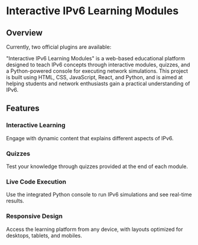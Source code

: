 # Interactive IPv6 Learning Modules

## Overview

Currently, two official plugins are available:

"Interactive IPv6 Learning Modules" is a web-based educational platform designed to teach IPv6 concepts through interactive modules, quizzes, and a Python-powered console for executing network simulations. This project is built using HTML, CSS, JavaScript, React, and Python, and is aimed at helping students and network enthusiasts gain a practical understanding of IPv6.

## Features
### Interactive Learning
Engage with dynamic content that explains different aspects of IPv6.
### Quizzes
Test your knowledge through quizzes provided at the end of each module.
### Live Code Execution
Use the integrated Python console to run IPv6 simulations and see real-time results.
### Responsive Design
Access the learning platform from any device, with layouts optimized for desktops, tablets, and mobiles.
